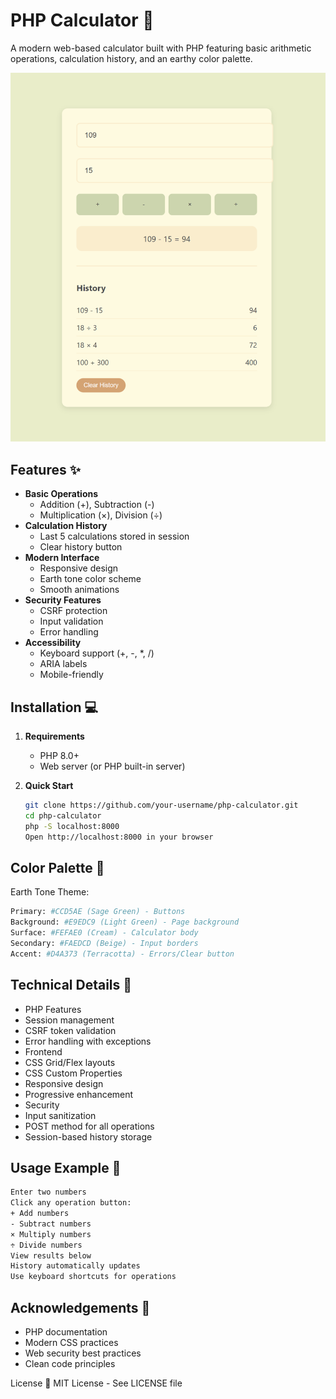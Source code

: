 # PHP Calculator 🧮

A modern web-based calculator built with PHP featuring basic arithmetic operations, calculation history, and an earthy color palette.

![Calculator Screenshot](./screenshots/screenshot.png)

## Features ✨

- **Basic Operations**
  - Addition (+), Subtraction (-)
  - Multiplication (×), Division (÷)
- **Calculation History**
  - Last 5 calculations stored in session
  - Clear history button
- **Modern Interface**
  - Responsive design
  - Earth tone color scheme
  - Smooth animations
- **Security Features**
  - CSRF protection
  - Input validation
  - Error handling
- **Accessibility**
  - Keyboard support (+, -, *, /)
  - ARIA labels
  - Mobile-friendly

## Installation 💻

1. **Requirements**
   - PHP 8.0+
   - Web server (or PHP built-in server)

2. **Quick Start**
   ```bash
   git clone https://github.com/your-username/php-calculator.git
   cd php-calculator
   php -S localhost:8000
   Open http://localhost:8000 in your browser

## Color Palette 🎨
Earth Tone Theme:
```bash
Primary: #CCD5AE (Sage Green) - Buttons
Background: #E9EDC9 (Light Green) - Page background
Surface: #FEFAE0 (Cream) - Calculator body
Secondary: #FAEDCD (Beige) - Input borders
Accent: #D4A373 (Terracotta) - Errors/Clear button
```
## Technical Details 🔧
- PHP Features
- Session management
- CSRF token validation
- Error handling with exceptions
- Frontend
- CSS Grid/Flex layouts
- CSS Custom Properties
- Responsive design
- Progressive enhancement
- Security
- Input sanitization
- POST method for all operations
- Session-based history storage

## Usage Example 📝
```bash
Enter two numbers
Click any operation button:
+ Add numbers
- Subtract numbers
× Multiply numbers
÷ Divide numbers
View results below
History automatically updates
Use keyboard shortcuts for operations
```
## Acknowledgements 🙏
- PHP documentation
- Modern CSS practices
- Web security best practices
- Clean code principles

License 📄
MIT License - See LICENSE file
